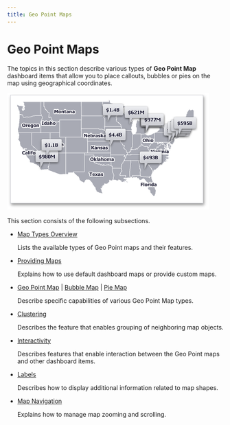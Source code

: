 ```yaml
---
title: Geo Point Maps
---
```

# Geo Point Maps
The topics in this section describe various types of **Geo Point Map** dashboard items that allow you to place callouts, bubbles or pies on the map using geographical coordinates.

![MapsOverview_GeoPointMap](../../../images/Img23628.png)

This section consists of the following subsections.
* [Map Types Overview](../../../../dashboard-for-desktop/articles/dashboard-designer/designing-dashboard-items/geo-point-maps/map-types-overview.md)
	
	Lists the available types of Geo Point maps and their features.
* [Providing Maps](../../../../dashboard-for-desktop/articles/dashboard-designer/designing-dashboard-items/geo-point-maps/providing-maps.md)
	
	Explains how to use default dashboard maps or provide custom maps.
* [Geo Point Map](../../../../dashboard-for-desktop/articles/dashboard-designer/designing-dashboard-items/geo-point-maps/geo-point-map.md) | [Bubble Map](../../../../dashboard-for-desktop/articles/dashboard-designer/designing-dashboard-items/geo-point-maps/bubble-map.md) | [Pie Map](../../../../dashboard-for-desktop/articles/dashboard-designer/designing-dashboard-items/geo-point-maps/pie-map.md)
	
	Describe specific capabilities of various Geo Point Map types.
* [Clustering](../../../../dashboard-for-desktop/articles/dashboard-designer/designing-dashboard-items/geo-point-maps/clustering.md)
	
	Describes the feature that enables grouping of neighboring map objects.
* [Interactivity](../../../../dashboard-for-desktop/articles/dashboard-designer/designing-dashboard-items/geo-point-maps/interactivity.md)
	
	Describes features that enable interaction between the Geo Point maps and other dashboard items.
* [Labels](../../../../dashboard-for-desktop/articles/dashboard-designer/designing-dashboard-items/geo-point-maps/labels.md)
	
	Describes how to display additional information related to map shapes.
* [Map Navigation](../../../../dashboard-for-desktop/articles/dashboard-designer/designing-dashboard-items/geo-point-maps/map-navigation.md)
	
	Explains how to manage map zooming and scrolling.